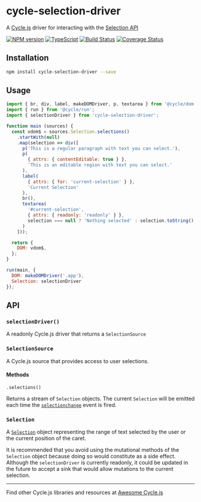 # cycle-selection-driver

A [Cycle.js](https://cycle.js.org) driver for interacting with the [Selection API](https://developer.mozilla.org/en-US/docs/Web/API/Selection)

[![NPM version](https://img.shields.io/npm/v/cycle-selection-driver.svg)](https://www.npmjs.com/package/cycle-selection-driver)
[![TypeScript](https://badges.frapsoft.com/typescript/code/typescript.svg?v=101)](https://github.com/ellerbrock/typescript-badges/)
[![Build Status](https://travis-ci.org/helmoski/cycle-selection-driver.svg?branch=master)](https://travis-ci.org/helmoski/cycle-selection-driver)
[![Coverage Status](https://coveralls.io/repos/github/helmoski/cycle-selection-driver/badge.svg?branch=master)](https://coveralls.io/github/helmoski/cycle-selection-driver?branch=master)

## Installation

```bash
npm install cycle-selection-driver --save
```

## Usage

```js
import { br, div, label, makeDOMDriver, p, textarea } from '@cycle/dom';
import { run } from '@cycle/run';
import { selectionDriver } from 'cycle-selection-driver';

function main (sources) {
  const vdom$ = sources.Selection.selections()
    .startWith(null)
    .map(selection => div([
      p('This is a regular paragraph with text you can select.'),
      p(
        { attrs: { contentEditable: true } },
        'This is an editable region with text you can select.'
      ),
      label(
        { attrs: { for: 'current-selection' } },
        'Current Selection'
      ),
      br(),
      textarea(
        '#current-selection',
        { attrs: { readonly: 'readonly' } },
        selection === null ? 'Nothing selected' : selection.toString(),
      )
    ]));

  return {
    DOM: vdom$,
  };
}

run(main, {
  DOM: makeDOMDriver('.app'),
  Selection: selectionDriver
});
```

## API

### `selectionDriver()`

A readonly Cycle.js driver that returns a `SelectionSource`

### `SelectionSource`

A Cycle.js source that provides access to user selections.

#### Methods

`.selections()`

Returns a stream of `Selection` objects. The current `Selection` will be emitted each time the [`selectionchange`](https://developer.mozilla.org/en-US/docs/Web/Events/selectionchange) event is fired.

### `Selection`

A [`Selection`](https://developer.mozilla.org/en-US/docs/Web/API/Selection) object representing the range of text selected by the user or the current position of the caret.

It is recommended that you avoid using the mutational methods of the `Selection` object because doing so would constitute as a side effect. Although the `selectionDriver` is currently readonly, it could be updated in the future to accept a sink that would allow mutations to the current selection.

---

Find other Cycle.js libraries and resources at [Awesome Cycle.js](https://github.com/cyclejs-community/awesome-cyclejs)